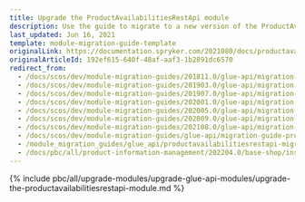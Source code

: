 ```yaml
---
title: Upgrade the ProductAvailabilitiesRestApi module
description: Use the guide to migrate to a new version of the ProductAvailabilitiesRestApi module.
last_updated: Jun 16, 2021
template: module-migration-guide-template
originalLink: https://documentation.spryker.com/2021080/docs/productavailabilitiesrestapi-migration-guide
originalArticleId: 192ef615-640f-48af-aaf3-1b2891dc6570
redirect_from:
  - /docs/scos/dev/module-migration-guides/201811.0/glue-api/migration-guide-productavailabilitiesrestapi.html
  - /docs/scos/dev/module-migration-guides/201903.0/glue-api/migration-guide-productavailabilitiesrestapi.html
  - /docs/scos/dev/module-migration-guides/201907.0/glue-api/migration-guide-productavailabilitiesrestapi.html
  - /docs/scos/dev/module-migration-guides/202001.0/glue-api/migration-guide-productavailabilitiesrestapi.html
  - /docs/scos/dev/module-migration-guides/202005.0/glue-api/migration-guide-productavailabilitiesrestapi.html
  - /docs/scos/dev/module-migration-guides/202009.0/glue-api/migration-guide-productavailabilitiesrestapi.html
  - /docs/scos/dev/module-migration-guides/202108.0/glue-api/migration-guide-productavailabilitiesrestapi.html
  - /docs/scos/dev/module-migration-guides/glue-api/migration-guide-productavailabilitiesrestapi.html
  - /module_migration_guides/glue_api/productavailabilitiesrestapi-migration-guide.htm
  - /docs/pbc/all/product-information-management/202204.0/base-shop/install-and-upgrade/upgrade-modules/upgrade-the-productavailabilitiesrestapi-module.html
---
```


{% include pbc/all/upgrade-modules/upgrade-glue-api-modules/upgrade-the-productavailabilitiesrestapi-module.md %} <!-- To edit, see /_includes/pbc/all/upgrade-modules/upgrade-glue-api-modules/upgrade-the-productavailabilitiesrestapi-module.md -->

